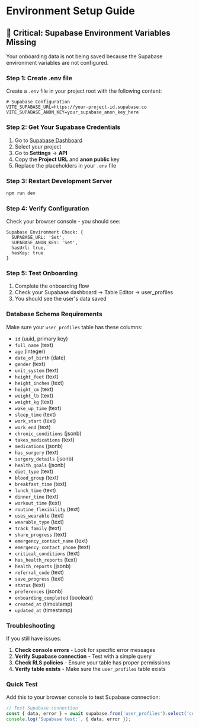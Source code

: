 # Environment Setup Guide

## 🚨 Critical: Supabase Environment Variables Missing

Your onboarding data is not being saved because the Supabase environment variables are not configured.

### Step 1: Create .env file

Create a `.env` file in your project root with the following content:

```env
# Supabase Configuration
VITE_SUPABASE_URL=https://your-project-id.supabase.co
VITE_SUPABASE_ANON_KEY=your_supabase_anon_key_here
```

### Step 2: Get Your Supabase Credentials

1. Go to [Supabase Dashboard](https://supabase.com/dashboard)
2. Select your project
3. Go to **Settings** → **API**
4. Copy the **Project URL** and **anon public** key
5. Replace the placeholders in your `.env` file

### Step 3: Restart Development Server

```bash
npm run dev
```

### Step 4: Verify Configuration

Check your browser console - you should see:
```
Supabase Environment Check: {
  SUPABASE_URL: 'Set',
  SUPABASE_ANON_KEY: 'Set',
  hasUrl: true,
  hasKey: true
}
```

### Step 5: Test Onboarding

1. Complete the onboarding flow
2. Check your Supabase dashboard → Table Editor → user_profiles
3. You should see the user's data saved

### Database Schema Requirements

Make sure your `user_profiles` table has these columns:
- `id` (uuid, primary key)
- `full_name` (text)
- `age` (integer)
- `date_of_birth` (date)
- `gender` (text)
- `unit_system` (text)
- `height_feet` (text)
- `height_inches` (text)
- `height_cm` (text)
- `weight_lb` (text)
- `weight_kg` (text)
- `wake_up_time` (text)
- `sleep_time` (text)
- `work_start` (text)
- `work_end` (text)
- `chronic_conditions` (jsonb)
- `takes_medications` (text)
- `medications` (jsonb)
- `has_surgery` (text)
- `surgery_details` (jsonb)
- `health_goals` (jsonb)
- `diet_type` (text)
- `blood_group` (text)
- `breakfast_time` (text)
- `lunch_time` (text)
- `dinner_time` (text)
- `workout_time` (text)
- `routine_flexibility` (text)
- `uses_wearable` (text)
- `wearable_type` (text)
- `track_family` (text)
- `share_progress` (text)
- `emergency_contact_name` (text)
- `emergency_contact_phone` (text)
- `critical_conditions` (text)
- `has_health_reports` (text)
- `health_reports` (jsonb)
- `referral_code` (text)
- `save_progress` (text)
- `status` (text)
- `preferences` (jsonb)
- `onboarding_completed` (boolean)
- `created_at` (timestamp)
- `updated_at` (timestamp)

### Troubleshooting

If you still have issues:

1. **Check console errors** - Look for specific error messages
2. **Verify Supabase connection** - Test with a simple query
3. **Check RLS policies** - Ensure your table has proper permissions
4. **Verify table exists** - Make sure the `user_profiles` table exists

### Quick Test

Add this to your browser console to test Supabase connection:

```javascript
// Test Supabase connection
const { data, error } = await supabase.from('user_profiles').select('count').limit(1);
console.log('Supabase test:', { data, error });
``` 